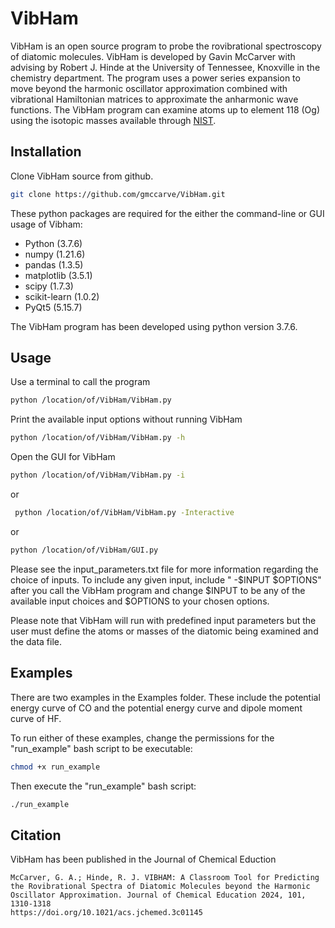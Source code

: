# VibHam
VibHam is an open source program to probe the rovibrational spectroscopy of diatomic molecules. VibHam is developed by Gavin McCarver with advising by Robert J. Hinde at the University of Tennessee, Knoxville in the chemistry department. The program uses a power series expansion to move beyond the harmonic oscillator approximation combined with vibrational Hamiltonian matrices to approximate the anharmonic wave functions. The VibHam program can examine atoms up to element 118 (Og) using the isotopic masses available through [NIST](https://physics.nist.gov/cgi-bin/Compositions/stand_alone.pl).

## Installation

Clone VibHam source from github.
```bash
git clone https://github.com/gmccarve/VibHam.git
```

These python packages are required for the either the command-line or GUI usage of Vibham:
- Python (3.7.6)
- numpy (1.21.6)
- pandas (1.3.5)
- matplotlib (3.5.1)
- scipy (1.7.3)
- scikit-learn (1.0.2)
- PyQt5 (5.15.7)

The VibHam program has been developed using python version 3.7.6. 



## Usage

Use a terminal to call the program
```bash
python /location/of/VibHam/VibHam.py
```

Print the available input options without running VibHam
```bash
python /location/of/VibHam/VibHam.py -h
```

Open the GUI for VibHam
```bash
python /location/of/VibHam/VibHam.py -i
```
or
```bash
 python /location/of/VibHam/VibHam.py -Interactive
```
or
```bash
python /location/of/VibHam/GUI.py
```

Please see the input_parameters.txt file for more information regarding the choice of inputs. To include any given input, include " -$INPUT $OPTIONS" after you call the VibHam program and change $INPUT to be any of the available input choices and $OPTIONS to your chosen options.


Please note that VibHam will run with predefined input parameters but the user must define the atoms or masses of the diatomic being examined and the data file.

## Examples

There are two examples in the Examples folder. These include the potential energy curve of CO and the potential energy curve and dipole moment curve of HF.

To run either of these examples, change the permissions for the "run_example" bash script to be executable:
```bash
chmod +x run_example
```
Then execute the "run_example" bash script:
```bash
./run_example
```

## Citation

VibHam has been published in the Journal of Chemical Eduction 

```
McCarver, G. A.; Hinde, R. J. VIBHAM: A Classroom Tool for Predicting the Rovibrational Spectra of Diatomic Molecules beyond the Harmonic Oscillator Approximation. Journal of Chemical Education 2024, 101, 1310-1318
https://doi.org/10.1021/acs.jchemed.3c01145
```



